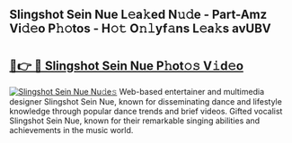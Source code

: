 ## Slingshot Sein Nue L𝚎a𝚔ed N𝚞𝚍e - Part-Amz Vi𝚍𝚎o P𝚑𝚘tos - H𝚘𝚝 O𝚗𝚕yf𝚊ns L𝚎a𝚔s avUBV

# <h2><a href="http://kf4bffe.oniu.top/?m=Slingshot+Sein+Nue">🔗👉 🔴 Slingshot Sein Nue P𝚑ot𝚘𝚜 V𝚒d𝚎o</a></h2>

[![Slingshot Sein Nue Nu𝚍e𝚜](https://i.imgur.com/0qMVB7G.gif)](http://kf4bffe.oniu.top/?m=Slingshot+Sein+Nue)
Web-based entertainer and multimedia designer Slingshot Sein Nue, known for disseminating dance and lifestyle knowledge through popular dance trends and brief videos. Gifted vocalist Slingshot Sein Nue, known for their remarkable singing abilities and achievements in the music world.  
